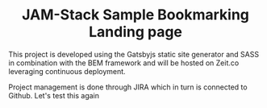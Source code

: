 
<h1 align="center">
  JAM-Stack Sample Bookmarking Landing page
</h1>

This project is developed using the Gatsbyjs static site generator and SASS in combination with the BEM framework and will be hosted on Zeit.co leveraging continuous deployment.

Project management is done through JIRA which in turn is connected to Github. Let's test this again